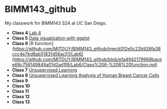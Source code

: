 # BIMM143_github
My classwork for BIMM143 S24 at UC San Diego.

- **Class 4** [Lab 4](https://github.com/MITDUY/BIMM143_github/blob/e098b2db567022f883da0337625b95c3e60dde00/Lab%204/Lab-4.pdf)
- **Class 5** [Data visualization with ggplot](https://github.com/MITDUY/BIMM143_github/blob/e098b2db567022f883da0337625b95c3e60dde00/Lab%205/class05.md)
- **Class 6** [R funciton](https://github.com/MITDUY/BIMM143_github/tree/d2f2e5c22b928fa38ccc4e7bd8ab51831d56ac51/Lab6](https://github.com/MITDUY/BIMM143_github/blob/e1a4942179968bacee68c756149849a01d2ad1f8/Lab6/Class%206-%20R%20function.md)
- **Class 7** [Unsupervised Learning](https://github.com/MITDUY/BIMM143_github/blob/191a89e65fb0c55c080d0205f9d2520064aef2b5/Lab%207/Lab-7.pdf)
- **Class 8** [Unsupervised Learning Analysis of Human Breast Cancer Cells](https://github.com/MITDUY/BIMM143_github/blob/191a89e65fb0c55c080d0205f9d2520064aef2b5/Lab%208/Class08.pdf)
- **Class 9**
- **Class 10**
- **Class 11**
- **Class 12**
- **Class 13**
